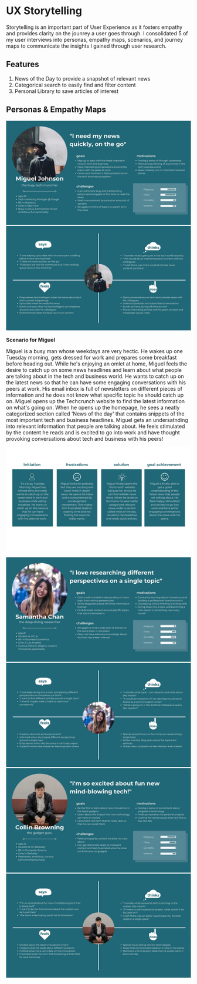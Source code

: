 # UX Storytelling

Storytelling is an important part of User Experience as it fosters empathy and provides clarity on the jounrey a user goes through.
I consolidated 5 of my user interviews into personas, empathy maps, scenarios, and journey maps to communicate the insights I gained through user research.

## Features
1. News of the Day to provide a snapshot of relevant news
2. Categorical search to easily find and filter content 
3. Personal Library to save articles of interest

## Personas & Empathy Maps

![Persona 1](https://github.com/anerichouhan/dh150-personas/blob/master/1.jpg)
![empathy 1](https://github.com/anerichouhan/dh150-personas/blob/master/2.jpg)


**Scenario for Miguel**


Miguel is a busy man whose weekdays are very hectic. He wakes up one Tuesday morning, gets dressed for work and prepares some breakfast before heading out. While he's enjoying an omlet at home, Miguel feels the desire to catch up on some news headlines and learn about what people are talking about in the tech and business world. He wants to catch up on the latest news so that he can have some engaging conversations with his peers at work. His email inbox is full of newsletters on different pieces of information and he does not know what specific topic he should catch up on. Miguel opens up the Techcrunch website to find the latest information on what's going on. When he opens up the homepage, he sees a neatly categorized section called 'News of the day' that contains snippets of the most important tech and business headlines. Miguel gets an undersatnding into relevant information that people are talking about. He feels stimulated by the content he reads and is excited to go into work and have thought provoking conversations about tech and business with his peers!

![journey 1](https://github.com/anerichouhan/dh150-personas/blob/master/personas.jpg)

![Persona 2](https://github.com/anerichouhan/dh150-personas/blob/master/3.jpg)
![empathy 2](https://github.com/anerichouhan/dh150-personas/blob/master/4.jpg)
![Persona 3](https://github.com/anerichouhan/dh150-personas/blob/master/5.jpg)
![empathy 3](https://github.com/anerichouhan/dh150-personas/blob/master/6.jpg)
